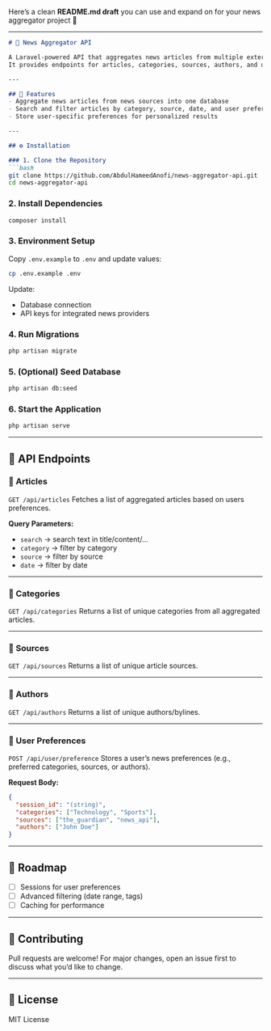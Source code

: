 Here’s a clean **README.md draft** you can use and expand on for your news aggregator project 🚀

---

````markdown
# 📰 News Aggregator API

A Laravel-powered API that aggregates news articles from multiple external sources into a single, unified database.  
It provides endpoints for articles, categories, sources, authors, and user preferences.

---

## 📌 Features
- Aggregate news articles from news sources into one database
- Search and filter articles by category, source, date, and user preferences
- Store user-specific preferences for personalized results

---

## ⚙️ Installation

### 1. Clone the Repository
```bash
git clone https://github.com/AbdulHameedAnofi/news-aggregator-api.git
cd news-aggregator-api
````

### 2. Install Dependencies

```bash
composer install
```

### 3. Environment Setup

Copy `.env.example` to `.env` and update values:

```bash
cp .env.example .env
```

Update:

* Database connection
* API keys for integrated news providers

### 4. Run Migrations

```bash
php artisan migrate
```

### 5. (Optional) Seed Database

```bash
php artisan db:seed
```

### 6. Start the Application

```bash
php artisan serve
```

---

## 📡 API Endpoints

### 🔹 Articles

`GET /api/articles`
Fetches a list of aggregated articles based on users preferences.

**Query Parameters:**

* `search` → search text in title/content/...
* `category` → filter by category
* `source` → filter by source
* `date` → filter by date

---

### 🔹 Categories

`GET /api/categories`
Returns a list of unique categories from all aggregated articles.

---

### 🔹 Sources

`GET /api/sources`
Returns a list of unique article sources.

---

### 🔹 Authors

`GET /api/authors`
Returns a list of unique authors/bylines.

---

### 🔹 User Preferences

`POST /api/user/preference`
Stores a user’s news preferences (e.g., preferred categories, sources, or authors).

**Request Body:**

```json
{
  "session_id": "(string)",
  "categories": ["Technology", "Sports"],
  "sources": ["the_guardian", "news_api"],
  "authors": ["John Doe"]
}
```

---

## 📝 Roadmap

* [ ] Sessions for user preferences
* [ ] Advanced filtering (date range, tags)
* [ ] Caching for performance

---

## 🤝 Contributing

Pull requests are welcome! For major changes, open an issue first to discuss what you’d like to change.

---

## 📄 License

MIT License

```